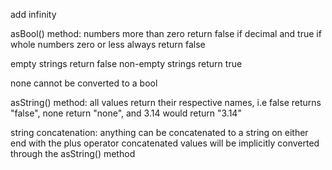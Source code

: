 add infinity

asBool() method:
numbers more than zero return false if decimal and true if whole
numbers zero or less always return false

empty strings return false
non-empty strings return true

none cannot be converted to a bool

asString() method:
all values return their respective names, i.e false returns "false", none return "none", and 3.14 would return "3.14"

string concatenation:
anything can be concatenated to a string on either end with the plus operator
concatenated values will be implicitly converted through the asString() method

